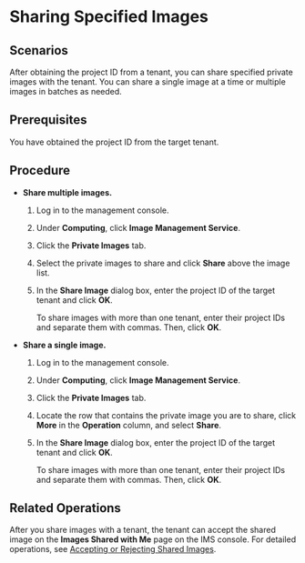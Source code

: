 # Sharing Specified Images<a name="EN-US_TOPIC_0032042419"></a>

## Scenarios<a name="section27032575201440"></a>

After obtaining the project ID from a tenant, you can share specified private images with the tenant. You can  share a single image  at a time or multiple images in batches as needed.

## Prerequisites<a name="section56869623201616"></a>

You have obtained the project ID from the target tenant.

## Procedure<a name="section19552200201629"></a>

-   **Share multiple images.**
    1.  Log in to the management console.
    2.  Under  **Computing**, click  **Image Management Service**.
    3.  Click the  **Private Images**  tab.
    4.  Select the private images to share and click  **Share**  above the image list.
    5.  In the  **Share Image**  dialog box, enter the project ID of the target tenant and click  **OK**.

        To share images with more than one tenant, enter their project IDs and separate them with commas. Then, click  **OK**.


-   **Share a single image.**
    1.  Log in to the management console.
    2.  Under  **Computing**, click  **Image Management Service**.
    3.  Click the  **Private Images**  tab.
    4.  Locate the row that contains the private image you are to share, click  **More**  in the  **Operation**  column, and select  **Share**.
    5.  In the  **Share Image**  dialog box, enter the project ID of the target tenant and click  **OK**.

        To share images with more than one tenant, enter their project IDs and separate them with commas. Then, click  **OK**.



## Related Operations<a name="section14180731134819"></a>

After you share images with a tenant, the tenant can accept the shared image on the  **Images Shared with Me**  page on the IMS console. For detailed operations, see  [Accepting or Rejecting Shared Images](accepting-or-rejecting-shared-images.md).

